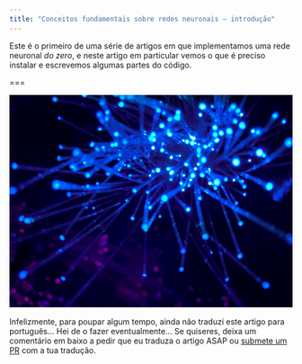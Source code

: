 ```yaml
---
title: "Conceitos fundamentais sobre redes neuronais – introdução"
---
```


Este é o primeiro de uma série de artigos em que implementamos uma rede
neuronal *do zero*, e neste artigo em particular vemos o que é preciso
instalar e escrevemos algumas partes do código.

===

![](thumbnail.png "Fotografia de JJ Ying no site Unsplash")

Infelizmente, para poupar algum tempo, ainda não traduzi este artigo para português...
Hei de o fazer eventualmente...
Se quiseres, deixa um comentário em baixo a pedir que eu traduza o artigo ASAP ou [submete um PR][pr] com a tua tradução.


[pr]: https://github.com/mathspp/mathspp/blob/master/pages/02.blog/neural-networks-fundamentals-with-python-intro/item.pt.md
